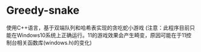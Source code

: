 # Greedy-snake
使用C++语言，基于双端队列和哈希表实现的贪吃蛇小游戏
(注意：此程序目前只能在Windows10系统上正确运行。11的游戏效果会产生畸变，原因可能在于11控制台相关函数库(windows.h)的变化)
